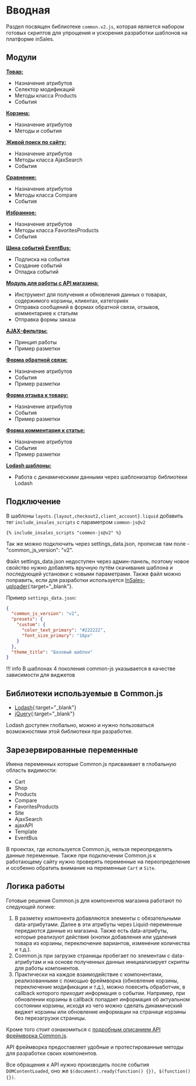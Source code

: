 # Вводная

Раздел посвящен библиотеке `common.v2.js`, которая является набором готовых скриптов для упрощения и ускорения разработки шаблонов на платформе inSales.

## Модули

**[Товар:](/common.v2.js/2Products/)**

- Назначение атрибутов
- Селектор модификаций
- Методы класса Products
- События

**[Корзина:](/common.v2.js/3Cart/)**

- Назначение атрибутов
- Методы и события

**[Живой поиск по сайту:](/common.v2.js/4AjaxSearch/)**

- Назначение атрибутов
- Методы класса AjaxSearch
- События

**[Сравнение:](/common.v2.js/5Compare/)**

- Назначение атрибутов
- Методы класса Compare
- События

**[Избранное:](/common.v2.js/6FavoritesProducts/)**

- Назначение атрибутов
- Методы класса FavoritesProducts
- События

**[Шина событий EventBus:](/common.v2.js/7EventBus/)**

- Подписка на события
- Создание событий
- Отладка событий

**[Модуль для работы с API магазина:](/common.v2.js/8ajaxAPI/)**

- Инструмент для получения и обновления данных о товарах, содержимого корзины, клиентах, категориях
- Отправка сообщений в формах обратной связи, отзывов, комментариев к статьям
- Отправка формы заказа

**[AJAX-фильтры:](/common.v2.js/9ui-ajax-filters/)**

- Принцип работы
- Пример разметки

**[Форма обратной связи:](/common.v2.js/10ui-feedback/)**

- Назначение атрибутов
- События
- Пример разметки

**[Форма отзыва к товару:](/common.v2.js/ui-reviews/)**

- Назначение атрибутов
- События
- Пример разметки

**[Форма комментария к статье:](/common.v2.js/ui-comments/)**

- Назначение атрибутов
- События
- Пример разметки

**[Lodash шаблоны:](/common.v2.js/12Template/)**

- Работа с динамическими данными через шаблонизатор библиотеки Lodash

## Подключение

В шаблоны `layots.{layout,checkout2,client_account}.liquid` добавить тег `include_insales_scripts` с параметром `common-js@v2`

```
{% include_insales_scripts "common-js@v2" %}
```

Так же можно подключить через settings_data.json, прописав там поле - "common_js_version": "v2".

Файл settings_data.json недоступен через админ-панель, поэтому новое свойство нужно добавлять вручную путём скачивания шаблона и последующей установки с новыми параметрами. Также файл можно поправить, если для разработки используется [InSales-uploader](https://insales.github.io/insales-uploader/){:target="_blank"}.

Пример `settings_data.json`:
```json
{
  "common_js_version": "v2",
  "presets": {
    "custom": {
      "color_text_primary": "#222222",
      "font_size_primary": "16px"
    }
  },
  "theme_title": "Базовый шаблон"
}
```

!!! info
    В шаблонах 4 поколения common-js указывается в качестве зависимости для виджетов

## Библиотеки используемые в Common.js

- [Lodash](https://lodash.com/docs/){:target="_blank"}
- [jQuery](http://jquery.com/){:target="_blank"}

Lodash доступен глобально, можно и нужно пользоваться возможностями этой библиотеки при разработке.

## Зарезервированные переменные

Имена переменных которые Common.js присваивает в глобальную область видимости:

- Cart
- Shop
- Products
- Compare
- FavoritesProducts
- Site
- AjaxSearch
- ajaxAPI
- Template
- EventBus

В проектах, где используется Common.js, нельзя переопределять данные переменные. Также при подключении Common.js к работающему сайту нужно проверять переменные на переопределение и особенно обратить внимание на переменные `Cart` и `Site`.

## Логика работы

Готовые решения Common.js для компонентов магазина работают по следующей логике:

1. В разметку компонента добавляются элементы с обязательными data-атрибутами. Далее в эти атрибуты через Liquid-переменные передаются данные из магазина. Также есть data-атрибуты, которые реализуют действия (кнопки добавления или удаления товара из корзины, переключение вариантов, изменение количества и т.д.).
2. Common.js при загрузке страницы пробегает по элементам с data-атрибутам и на основе полученных данных инициализирует скрипты для работы компонентов.
3. Практически на каждое взаимодействие с компонентами, реализованными с помощью фреймворка (обновление корзины, переключение модификации и т.д.), можно повесить обработчик, в callback которого приходит информация о событии. Например, при обновлении корзины в callback попадает информация об актуальном состоянии корзины, исходя из чего можно сделать динамический виджет корзины или обновление информации на странице корзины без перезагрузки страницы.

Кроме того стоит ознакомиться с [подробным описанием API фреймворка Common.js](/common.v2.js/ajaxAPI/).

API фреймворка предоставляет удобные и протестированные методы для разработки своих компонентов.

Все обращения к API нужно производить после события `DOMContentLoaded`, оно же `$(document).ready(function() {}), $(function() {})`.
